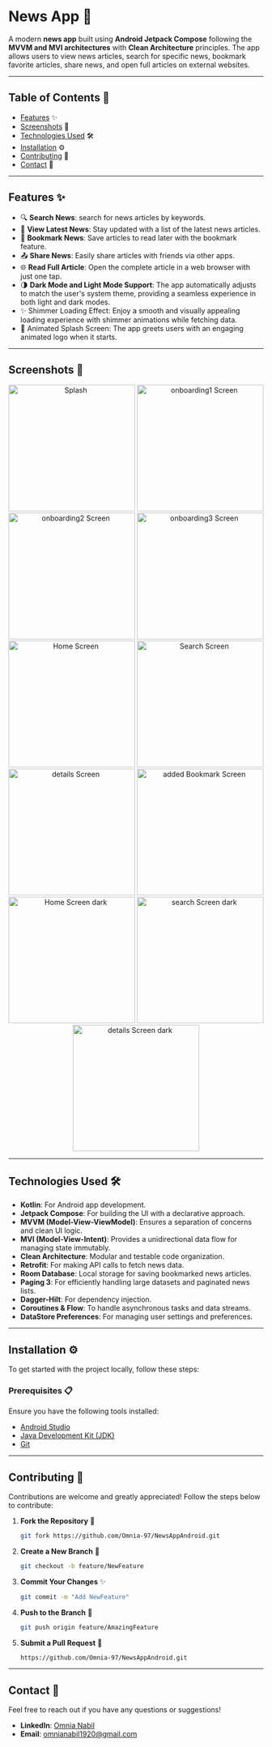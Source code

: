 # News App 📰

A modern **news app** built using **Android Jetpack Compose** following the **MVVM and MVI architectures** with **Clean Architecture** principles. The app allows users to view news articles, search for specific news, bookmark favorite articles, share news, and open full articles on external websites.

---

## Table of Contents 📜
- [Features](#features) ✨
- [Screenshots](#screenshots) 📸
- [Technologies Used](#technologies-used) 🛠️
- [Installation](#installation) ⚙️
- [Contributing](#contributing) 🤝
- [Contact](#contact) 📧

---

<a id="features"></a>
## Features ✨

- 🔍 **Search News**: search for news articles by keywords.
- 📰 **View Latest News**: Stay updated with a list of the latest news articles.
- 🔖 **Bookmark News**: Save articles to read later with the bookmark feature.
- 📤 **Share News**: Easily share articles with friends via other apps.
- 🌐 **Read Full Article**: Open the complete article in a web browser with just one tap.
- 🌗 **Dark Mode and Light Mode Support**: The app automatically adjusts to match the user's system theme, providing a seamless experience in both light and dark modes.
- ✨ Shimmer Loading Effect: Enjoy a smooth and visually appealing loading experience with shimmer animations while fetching data.
- 🚀 Animated Splash Screen: The app greets users with an engaging animated logo when it starts.

---

<a id="screenshots"></a>
## Screenshots 📸

<div align="center">
  <img src="https://github.com/Omnia-97/NewsAppAndroid/blob/master/app/screenshots/splashScreen.png"alt="Splash"width="250"/>
  <img src="https://github.com/Omnia-97/NewsAppAndroid/blob/master/app/screenshots/onboarding1.png"alt="onboarding1 Screen"width="250"/>
  <img src="https://github.com/Omnia-97/NewsAppAndroid/blob/master/app/screenshots/onboarding2.png"alt="onboarding2 Screen"width="250"/>
  <img src="https://github.com/Omnia-97/NewsAppAndroid/blob/master/app/screenshots/onboarding3.png"alt="onboarding3 Screen"width="250"/>
  <img src="https://github.com/Omnia-97/NewsAppAndroid/blob/master/app/screenshots/homeScreen.png"alt="Home Screen"width="250"/>
  <img src="https://github.com/Omnia-97/NewsAppAndroid/blob/master/app/screenshots/searchScreen.png"alt="Search Screen" width="250"/>
  <img src="https://github.com/Omnia-97/NewsAppAndroid/blob/master/app/screenshots/detailsScreen.png"alt="details Screen"width="250"/>
  <img src="https://github.com/Omnia-97/NewsAppAndroid/blob/master/app/screenshots/addedToBookmark.png"alt="added Bookmark Screen"width="250"/>
  <img src="https://github.com/Omnia-97/NewsAppAndroid/blob/master/app/screenshots/dark/home.png"alt="Home Screen dark"width="250"/>
  <img src="https://github.com/Omnia-97/NewsAppAndroid/blob/master/app/screenshots/dark/search.png"alt="search Screen dark"width="250"/>
  <img src="https://github.com/Omnia-97/NewsAppAndroid/blob/master/app/screenshots/dark/details.png"alt="details Screen dark"width="250"/>
</div>

---

<a id="technologies-used"></a>
## Technologies Used 🛠️

- **Kotlin**: For Android app development.
- **Jetpack Compose**: For building the UI with a declarative approach.
- **MVVM (Model-View-ViewModel)**: Ensures a separation of concerns and clean UI logic.
- **MVI (Model-View-Intent)**: Provides a unidirectional data flow for managing state immutably.
- **Clean Architecture**: Modular and testable code organization.
- **Retrofit**: For making API calls to fetch news data.
- **Room Database**: Local storage for saving bookmarked news articles.
- **Paging 3**: For efficiently handling large datasets and paginated news lists.
- **Dagger-Hilt**: For dependency injection.
- **Coroutines & Flow**: To handle asynchronous tasks and data streams.
- **DataStore Preferences**: For managing user settings and preferences.

---

<a id="installation"></a>
## Installation ⚙️

To get started with the project locally, follow these steps:

### Prerequisites 📋
Ensure you have the following tools installed:
- [Android Studio](https://developer.android.com/studio)
- [Java Development Kit (JDK)](https://www.oracle.com/java/technologies/javase-downloads.html)
- [Git](https://git-scm.com)

---

<a id="contributing"></a>
## Contributing 🤝

Contributions are welcome and greatly appreciated! Follow the steps below to contribute:

1. **Fork the Repository** 🍴
   ```bash
   git fork https://github.com/Omnia-97/NewsAppAndroid.git   
2. **Create a New Branch** 🌿
     ```bash
    git checkout -b feature/NewFeature        
3. **Commit Your Changes** ✨
     ```bash
     git commit -m "Add NewFeature"    
4. **Push to the Branch** 🚀
     ```bash
     git push origin feature/AmazingFeature 
5. **Submit a Pull Request** 📩  
     ```bash
     https://github.com/Omnia-97/NewsAppAndroid.git

---

<a id="contact"></a>
## Contact 📧

Feel free to reach out if you have any questions or suggestions!

- **LinkedIn**: [Omnia Nabil](https://www.linkedin.com/in/omnia-nabil-j2510k24t)
- **Email**: [omnianabil1920@gmail.com](mailto:omnianabil1920@gmail.com)

